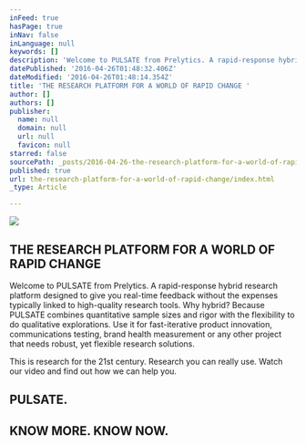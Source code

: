 ```yaml
---
inFeed: true
hasPage: true
inNav: false
inLanguage: null
keywords: []
description: 'Welcome to PULSATE from Prelytics. A rapid-response hybrid research platform designed to give you real-time feedback without the expenses typically linked to high-quality research tools. Why hybrid? Because PULSATE combines quantitative sample sizes and rigor with the flexibility to do qualitative explorations. Use it for fast-iterative product innovation, communications testing, brand health measurement or any other project that needs robust, yet flexible research solutions.'
datePublished: '2016-04-26T01:48:32.406Z'
dateModified: '2016-04-26T01:48:14.354Z'
title: 'THE RESEARCH PLATFORM FOR A WORLD OF RAPID CHANGE '
author: []
authors: []
publisher:
  name: null
  domain: null
  url: null
  favicon: null
starred: false
sourcePath: _posts/2016-04-26-the-research-platform-for-a-world-of-rapid-change.md
published: true
url: the-research-platform-for-a-world-of-rapid-change/index.html
_type: Article

---
```

![](https://the-grid-user-content.s3-us-west-2.amazonaws.com/74abe101-2a7f-4786-9068-5c8722db7223.png)

## THE RESEARCH PLATFORM FOR A WORLD OF RAPID CHANGE 

Welcome to PULSATE from Prelytics. A rapid-response hybrid research platform designed to give you real-time feedback without the expenses typically linked to high-quality research tools. Why hybrid? Because PULSATE combines quantitative sample sizes and rigor with the flexibility to do qualitative explorations. Use it for fast-iterative product innovation, communications testing, brand health measurement or any other project that needs robust, yet flexible research solutions.

This is research for the 21st century. Research you can really use. Watch our video and find out how we can help you.

## PULSATE.

## KNOW MORE. KNOW NOW.